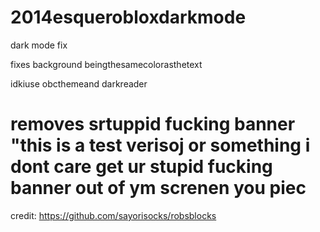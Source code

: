 # 2014esquerobloxdarkmode
dark mode fix

fixes background beingthesamecolorasthetext

idkiuse obcthemeand darkreader

# removes srtuppid fucking banner "this is a test verisoj or something i dont care get ur stupid fucking banner out of ym screnen you piec

credit:
 https://github.com/sayorisocks/robsblocks
